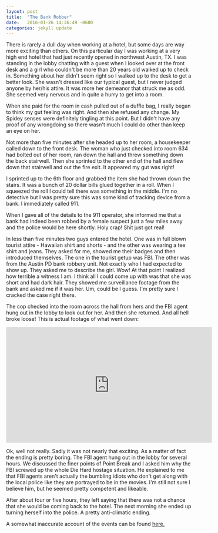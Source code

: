 ```yaml
---
layout: post
title:  "The Bank Robber"
date:   2016-01-26 14:36:49 -0600
categories: jekyll update
---
```

There is rarely a dull day when working at a hotel, but some days are way more exciting than others. On this particular day I was working at a very high end hotel that had just recently opened in northwest Austin, TX. I was standing in the lobby chatting with a guest when I looked over at the front desk and a girl who couldn't be more than 20 years old walked up to check in. Something about her didn't seem right so I walked up to the desk to get a better look. She wasn't dressed like our typical guest, but I never judged anyone by her/his attire. It was more her demeanor that struck me as odd. She seemed very nervous and in quite a hurry to get into a room.

When she paid for the room in cash pulled out of a duffle bag, I really began to think my gut feeling was right. And then she refused any change. My Spidey senses were definitely tingling at this point. But I didn't have any proof of any wrongdoing so there wasn't much I could do other than keep an eye on her.

Not more than five minutes after she headed up to her room, a housekeeper called down to the front desk. The woman who just checked into room 634 had bolted out of her room, ran down the hall and threw something down the back stairwell. Then she sprinted to the other end of the hall and flew down that stairwell and out the fire exit. It appeared my gut was right!

I sprinted up to the 6th floor and grabbed the item she had thrown down the stairs. It was a bunch of 20 dollar bills glued together in a roll. When I squeezed the roll I could tell there was something in the middle. I'm no detective but I was pretty sure this was some kind of tracking device from a bank. I immediately called 911.

When I gave all of the details to the 911 operator, she informed me that a bank had indeed been robbed by a female suspect just a few miles away and the police would be here shortly. Holy crap! Shit just got real!

In less than five minutes two guys entered the hotel. One was in full blown tourist attire - Hawaiian shirt and shorts - and the other was wearing a tee shirt and jeans. They asked for me, showed me their badges and then introduced themselves. The one in the tourist getup was FBI. The other was from the Austin PD bank robbery unit. Not exactly who I had expected to show up. They asked me to describe the girl. Wow! At that point I realized how terrible a witness I am. I think all I could come up with was that she was short and had dark hair. They showed me surveillance footage from the bank and asked me if it was her. Um, could be I guess. I'm pretty sure I cracked the case right there.

The cop checked into the room across the hall from hers and the FBI agent hung out in the lobby to look out for her. And then she returned. And all hell broke loose! This is actual footage of what went down:

<iframe width="560" height="315" src="https://www.youtube.com/embed/b60-sEXUPBY" frameborder="0" allowfullscreen></iframe>

Ok, well not really. Sadly it was not nearly that exciting. As a matter of fact the ending is pretty boring. The FBI agent hung out in the lobby for several hours. We discussed the finer points of Point Break and I asked him why the FBI screwed up the whole Die Hard hostage situation. He explained to me that FBI agents aren't actually the bumbling idiots who don't get along with the local police like they are portrayed to be in the movies. I'm still not sure I believe him, but he seemed pretty competent and likeable.

After about four or five hours, they left saying that there was not a chance that she would be coming back to the hotel. The next morning she ended up turning herself into the police. A pretty anti-climatic ending.

A somewhat inaccurate account of the events can be found <a href="http://www.truecrimereport.com/2011/02/leticia_denova_teen_bank_robbe.php" target="_blank">here.</a>